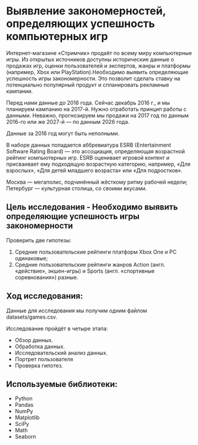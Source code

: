# Выявление закономерностей, определяющих успешность компьютерных игр
Интернет-магазине «Стримчик» продаёт по всему миру компьютерные игры. Из открытых источников доступны исторические данные о продажах игр, оценки пользователей и экспертов, жанры и платформы (например, Xbox или PlayStation).Необходимо выявить определяющие успешность игры закономерности. Это позволит сделать ставку на потенциально популярный продукт и спланировать рекламные кампании.

Перед нами данные до 2016 года. Сейчас декабрь 2016 г., и мы планируем кампанию на 2017-й. Нужно отработать принцип работы с данными. Неважно, прогнозируем мы продажи на 2017 год по данным 2016-го или же 2027-й — по данным 2026 года.

Данные за 2016 год могут быть неполными.

В наборе данных попадается аббревиатура ESRB (Entertainment Software Rating Board) — это ассоциация, определяющая возрастной рейтинг компьютерных игр. ESRB оценивает игровой контент и присваивает ему подходящую возрастную категорию, например, «Для взрослых», «Для детей младшего возраста» или «Для подростков».



Москва — мегаполис, подчинённый жёсткому ритму рабочей недели;
Петербург — культурная столица, со своими вкусами.

## Цель исследования - Необходимо выявить определяющие успешность игры закономерности

Проверить две гипотезы:
1. Средние пользовательские рейтинги платформ Xbox One и PC одинаковые;
2. Средние пользовательские рейтинги жанров Action (англ. «действие», экшен-игры) и Sports (англ. «спортивные соревнования») разные.
       
## Ход исследования:

Данные для исследования мы получим одним файлом datasets/games.csv.

Исследование пройдёт в четыре этапа:

* Обзор данных.
* Обработка данных.
* Исследовательский анализ данных.
* Портрет пользователя
* Проверка гипотез.


## Используемые библиотеки:
* Python
* Pandas
* NumPy
* Matplotlib
* SciPy
* Math
* Seaborn
